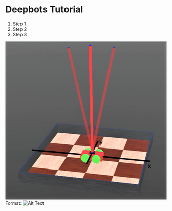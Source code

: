 # Deepbots Tutorial

1) Step 1
2) Step 2
3) Step 3

![GitHub Logo](/images/cartPoleWorldAxes.png)
Format: ![Alt Text](url)
